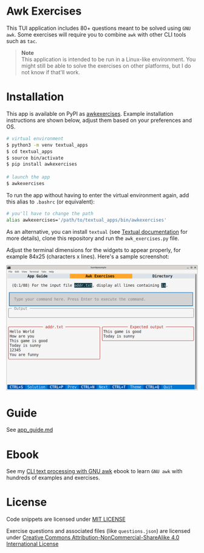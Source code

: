 # Awk Exercises

This TUI application includes 80+ questions meant to be solved using `GNU awk`. Some exercises will require you to combine `awk` with other CLI tools such as `tac`.

> **Note**  
> This application is intended to be run in a Linux-like environment. You might still be able to solve the exercises on other platforms, but I do not know if that'll work.

# Installation

This app is available on PyPI as [awkexercises](https://pypi.org/project/awkexercises/). Example installation instructions are shown below, adjust them based on your preferences and OS.

```bash
# virtual environment
$ python3 -m venv textual_apps
$ cd textual_apps
$ source bin/activate
$ pip install awkexercises

# launch the app
$ awkexercises
```

To run the app without having to enter the virtual environment again, add this alias to `.bashrc` (or equivalent):

```bash
# you'll have to change the path
alias awkexercises='/path/to/textual_apps/bin/awkexercises'
```

As an alternative, you can install `textual` (see [Textual documentation](https://textual.textualize.io/getting_started/) for more details), clone this repository and run the `awk_exercises.py` file.

Adjust the terminal dimensions for the widgets to appear properly, for example 84x25 (characters x lines). Here's a sample screenshot:

<p align="center"><img src="./awk_exercises.png" alt="Sample screenshot for Awk exercises" /></p>

# Guide

See [app_guide.md](./app_guide.md)

# Ebook

See my [CLI text processing with GNU awk](https://github.com/learnbyexample/learn_gnuawk) ebook to learn `GNU awk` with hundreds of examples and exercises.

# License

Code snippets are licensed under [MIT LICENSE](../LICENSE)

Exercise questions and associated files (like `questions.json`) are licensed under [Creative Commons Attribution-NonCommercial-ShareAlike 4.0 International License](https://creativecommons.org/licenses/by-nc-sa/4.0/)


